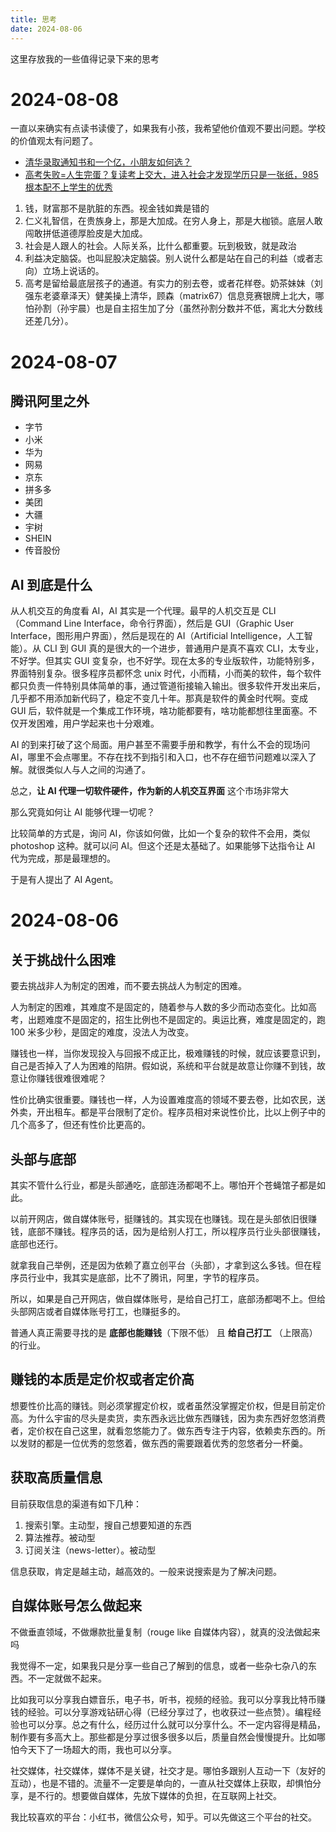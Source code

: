 ```yaml
---
title: 思考
date: 2024-08-06
---
```


这里存放我的一些值得记录下来的思考

# 2024-08-08

一直以来确实有点读书读傻了，如果我有小孩，我希望他价值观不要出问题。学校的价值观太有问题了。

- [清华录取通知书和一个亿，小朋友如何选？](https://www.xiaohongshu.com/explore/6670e747000000000e032612)
- [高考失败=人生完蛋？复读考上交大，进入社会才发现学历只是一张纸，985根本配不上学生的优秀](https://www.bilibili.com/video/BV1Gf421z7Px/)

1. 钱，财富那不是肮脏的东西。视金钱如粪是错的
2. 仁义礼智信，在贵族身上，那是大加成。在穷人身上，那是大枷锁。底层人敢闯敢拼低道德厚脸皮是大加成。
3. 社会是人跟人的社会。人际关系，比什么都重要。玩到极致，就是政治
4. 利益决定脑袋。也叫屁股决定脑袋。别人说什么都是站在自己的利益（或者志向）立场上说话的。
5. 高考是留给最底层孩子的通道。有实力的别去卷，或者花样卷。奶茶妹妹（刘强东老婆章泽天）健美操上清华，顾森（matrix67）信息竞赛银牌上北大，哪怕孙割（孙宇晨）也是自主招生加了分（虽然孙割分数并不低，离北大分数线还差几分）。

# 2024-08-07

## 腾讯阿里之外

- 字节
- 小米
- 华为
- 网易
- 京东
- 拼多多
- 美团
- 大疆
- 宇树
- SHEIN
- 传音股份

## AI 到底是什么

从人机交互的角度看 AI，AI 其实是一个代理。最早的人机交互是 CLI（Command Line Interface，命令行界面），然后是 GUI（Graphic User Interface，图形用户界面），然后是现在的 AI（Artificial Intelligence，人工智能）。从 CLI 到 GUI 真的是很大的一个进步，普通用户是真不喜欢 CLI，太专业，不好学。但其实 GUI 变复杂，也不好学。现在太多的专业版软件，功能特别多，界面特别复杂。很多程序员都怀念 unix 时代，小而精，小而美的软件，每个软件都只负责一件特别具体简单的事，通过管道衔接输入输出。很多软件开发出来后，几乎都不用添加新代码了，稳定不变几十年。那真是软件的黄金时代啊。变成 GUI 后，软件就是一个集成工作环境，啥功能都要有，啥功能都想往里面塞。不仅开发困难，用户学起来也十分艰难。

AI 的到来打破了这个局面。用户甚至不需要手册和教学，有什么不会的现场问 AI，哪里不会点哪里。不存在找不到指引和入口，也不存在细节问题难以深入了解。就很类似人与人之间的沟通了。

总之，**让 AI 代理一切软件硬件，作为新的人机交互界面** 这个市场非常大

那么究竟如何让 AI 能够代理一切呢？

比较简单的方式是，询问 AI，你该如何做，比如一个复杂的软件不会用，类似 photoshop 这种。就可以问 AI。但这个还是太基础了。如果能够下达指令让 AI 代为完成，那是最理想的。

于是有人提出了 AI Agent。

# 2024-08-06

## 关于挑战什么困难

要去挑战非人为制定的困难，而不要去挑战人为制定的困难。

人为制定的困难，其难度不是固定的，随着参与人数的多少而动态变化。比如高考，出题难度不是固定的，招生比例也不是固定的。奥运比赛，难度是固定的，跑 100 米多少秒，是固定的难度，没法人为改变。

赚钱也一样，当你发现投入与回报不成正比，极难赚钱的时候，就应该要意识到，自己是否掉入了人为困难的陷阱。假如说，系统和平台就是故意让你赚不到钱，故意让你赚钱很难很难呢？

性价比确实很重要。赚钱也一样，人为设置难度高的领域不要去卷，比如农民，送外卖，开出租车。都是平台限制了定价。程序员相对来说性价比，比以上例子中的几个高多了，但还有性价比更高的。

## 头部与底部

其实不管什么行业，都是头部通吃，底部连汤都喝不上。哪怕开个苍蝇馆子都是如此。

以前开网店，做自媒体账号，挺赚钱的。其实现在也赚钱。现在是头部依旧很赚钱，底部不赚钱。程序员的话，因为是给别人打工，所以程序员行业头部很赚钱，底部也还行。

就拿我自己举例，还是因为依赖了嘉立创平台（头部），才拿到这么多钱。但在程序员行业中，我其实是底部，比不了腾讯，阿里，字节的程序员。

所以，如果是自己开网店，做自媒体账号，是给自己打工，底部汤都喝不上。但给头部网店或者自媒体账号打工，也赚挺多的。

普通人真正需要寻找的是 **底部也能赚钱**（下限不低） 且 **给自己打工** （上限高）的行业。

## 赚钱的本质是定价权或者定价高

想要性价比高的赚钱。则必须掌握定价权，或者虽然没掌握定价权，但是目前定价高。为什么宇宙的尽头是卖货，卖东西永远比做东西赚钱，因为卖东西好忽悠消费者，定价权在自己这里，就看忽悠能力了。做东西专注于内容，依赖卖东西的。所以发财的都是一位优秀的忽悠着，做东西的需要跟着优秀的忽悠者分一杯羹。

## 获取高质量信息

目前获取信息的渠道有如下几种：

1. 搜索引擎。主动型，搜自己想要知道的东西
2. 算法推荐。被动型
3. 订阅关注（news-letter）。被动型

信息获取，肯定是越主动，越高效的。一般来说搜索是为了解决问题。

## 自媒体账号怎么做起来

不做垂直领域，不做爆款批量复制（rouge like 自媒体内容），就真的没法做起来吗

我觉得不一定，如果我只是分享一些自己了解到的信息，或者一些杂七杂八的东西。不一定就做不起来。

比如我可以分享我白嫖音乐，电子书，听书，视频的经验。我可以分享我比特币赚钱的经验。可以分享游戏钻研心得（已经分享过了，也收获过一些点赞）。编程经验也可以分享。总之有什么，经历过什么就可以分享什么。不一定内容得是精品，制作要有多高大上。那些都是分享过很多很多以后，质量自然会慢慢提升。比如哪怕今天下了一场超大的雨，我也可以分享。

社交媒体，社交媒体，媒体不是关键，社交才是。哪怕多跟别人互动一下（友好的互动），也是不错的。流量不一定要是单向的，一直从社交媒体上获取，却惧怕分享，是不行的。想要做自媒体，先放下媒体的负担，在互联网上社交。

我比较喜欢的平台：小红书，微信公众号，知乎。可以先做这三个平台的社交。
